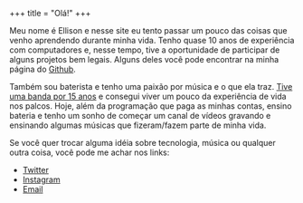 +++
title = "Olá!"
+++

Meu nome é Ellison e nesse site eu tento passar um pouco das coisas que
venho aprendendo durante minha vida. Tenho quase 10 anos de experiência com computadores e, nesse tempo, tive a oportunidade de participar de alguns projetos bem legais. Alguns deles você pode encontrar na minha página do [Github](https://github.com/ellisonleao). 

Também sou baterista e tenho uma paixão por música e o que ela traz. [Tive uma banda por 15 anos](https://www.instagram.com/pilgrimsmusic/) e consegui viver um pouco da experiência de vida nos palcos. Hoje, além da programação que paga as minhas contas, ensino bateria e tenho um sonho de começar um canal de vídeos gravando e ensinando algumas músicas que fizeram/fazem parte de minha vida.

Se você quer trocar alguma idéia sobre tecnologia, música ou qualquer outra coisa, você pode me achar nos links:

- [Twitter](https://twitter.com/ellisonleao)
- [Instagram](https://instagram.com/ellisonleao)
- [Email](mailto:ellisonleao@gmail.com)
